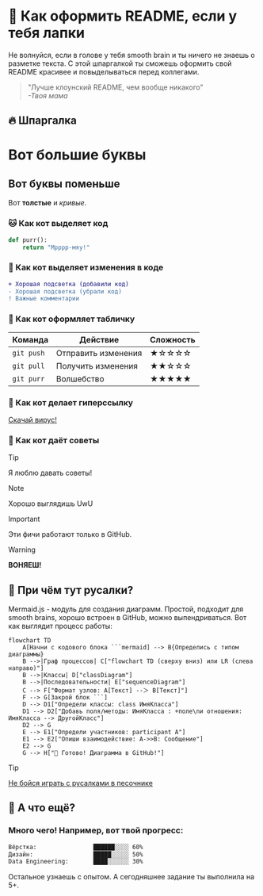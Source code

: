 # 🐾 Как оформить README, если у тебя лапки

Не волнуйся, если в голове у тебя smooth brain и ты ничего не знаешь о разметке текста. С этой шпаргалкой ты сможешь оформить свой README красивее и повыделываться перед коллегами. 

> "Лучше клоунский README, чем вообще никакого"    
> *-Твоя мама*

## 🔥 Шпаргалка

# Вот большие буквы
## Вот буквы поменьше 
Вот **толстые** и *кривые*.

### 🐱 Как кот выделяет код
```python
def purr():
    return "Мрррр-мяу!"
```

### 🎨 Как кот выделяет изменения в коде
```diff
+ Хорошая подсветка (добавили код)
- Хорошая подсветка (убрали код)
! Важные комментарии
```


### 🎨 Как кот оформляет табличку
| Команда        | Действие               | Сложность |
|----------------|------------------------|-----------|
| `git push`     | Отправить изменения    | ★☆☆☆☆     |
| `git pull`     | Получить изменения     | ★★☆☆☆     |
| `git purr`     | Волшебство             | ★★★★★     |

### 🧶 Как кот делает гиперссылку
[Скачай вирус!](https://static.wikia.nocookie.net/0e0058fb-654e-403f-8d3b-0b0ea3cbb67e)


### 🌈 Как кот даёт советы 
> [!TIP]  
> Я люблю давать советы!

> [!NOTE]  
> Хорошо выглядишь UwU
  
> [!IMPORTANT]  
> Эти фичи работают только в GitHub.

> [!WARNING]  
> **ВОНЯЕШ!**


## 🐠 При чём тут русалки?
Mermaid.js - модуль для создания диаграмм. Простой, подходит для smooth brains, хорошо встроен в GitHub, можно выпендриваться. Вот как выглядит процесс работы:

```mermaid
flowchart TD
    A[Начни с кодового блока ```mermaid] --> B{Определись с типом диаграммы}
    B -->|Граф процессов| C["flowchart TD (сверху вниз) или LR (слева направо)"]
    B -->|Классы| D["classDiagram"]
    B -->|Последовательности| E["sequenceDiagram"]
    C --> F["Формат узлов: A[Текст] --＞ B[Текст]"]
    F --> G[Закрой блок ```]
    D --> D1["Определи классы: class ИмяКласса"]
    D1 --> D2["Добавь поля/методы: ИмяКласса : +поле\nи отношения: ИмяКласса --> ДругойКласс"]
    D2 --> G
    E --> E1["Определи участников: participant A"]
    E1 --> E2["Опиши взаимодействие: A->>B: Сообщение"]
    E2 --> G
    G --> H["🎉 Готово! Диаграмма в GitHub!"]
```
> [!TIP]  
> [Не бойся играть с русалками в песочнике](https://mermaid.live/)


## 💖 А что ещё?

### Много чего! Например, вот твой прогресс:
```markdown
Вёрстка:                ██████░░░░ 60%  
Дизайн:                 █████░░░░░ 50%  
Data Engineering:       ████░░░░░░ 30%  
```

Остальное узнаешь с опытом. А сегодняшнее задание ты выполнила на 5+.
